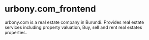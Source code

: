 # urbony.com_frontend
urbony.com is a real estate company in Burundi. Provides real estate services including property valuation, Buy, sell and rent real estates properties.
